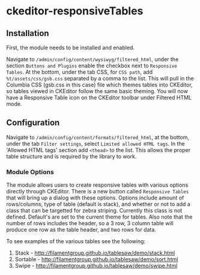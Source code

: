 # ckeditor-responsiveTables

## Installation

First, the module needs to be installed and enabled.

Navigate to `/admin/config/content/wysiwyg/filtered_html`, under the section `Buttons and Plugins` enable the checkbox next to `Responsive Tables`. At the bottom, under the tab CSS, for `CSS path`, add
`%t/assets/css/gsb.css` separated by a comma to the list. This will pull in the Columbia CSS (gsb.css in this case) file which themes tables into CKEditor, so tables viewed in CKEditor follow the same basic theming. You will
now have a Responsive Table icon on the CKEditor toolbar under Filtered HTML mode.

## Configuration

Navigate to `/admin/config/content/formats/filtered_html`, at the bottom, under the tab `Filter settings`, select `Limited allowed HTML tags`.
In the 'Allowed HTML tags' section add `<thead>` to the list. This allows the proper table structure and is required  by the library to work.

### Module Options

The module allows users to create responsive tables with various options directly through CKEditor. There is a new button called `Responsive Tables` that will bring up a dialog with
these options. Options include amount of rows/columns, type of table (default is stack), and whether or not to add a class that can be targetted for zebra striping. Currently this class is not defined.
Default's are set to the current theme for tables. Also note that the number of rows includes the header, so a 3 row, 3 column table will produce one row as the table header, and two rows for data.

To see examples of the various tables see the following:

1. Stack    - http://filamentgroup.github.io/tablesaw/demo/stack.html
2. Sortable - http://filamentgroup.github.io/tablesaw/demo/sort.html
3. Swipe    - http://filamentgroup.github.io/tablesaw/demo/swipe.html
